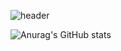 ![header](https://capsule-render.vercel.app/api?color=gradient&customColorList=0,2,2,5,30)

![Anurag's GitHub stats](https://github-readme-stats.vercel.app/api?username=AirRn33&show_icons=true&theme=radical)

